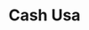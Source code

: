 ---
title: Cash Usa
slug: cash-usa
updated-on: '2024-05-30T13:44:31.749Z'
created-on: '2024-05-30T13:41:46.671Z'
published-on: '2024-05-30T13:54:32.469Z'
f_city-state-2:
- cms/city/athens-al.md
- cms/city/cullman-al.md
- cms/city/decatur-al.md
- cms/city/hamilton-al.md
- cms/city/hartselle-al.md
- cms/city/montevallo-al.md
- cms/city/russellville-al.md
- cms/city/pearl-ms.md
- cms/city/ridgeland-ms.md
f_locations:
- cms/payday-loan/cash-usa-8940.md
- cms/payday-loan/cash-usa-8941.md
- cms/payday-loan/cash-usa-8942.md
- cms/payday-loan/cash-usa-8943.md
- cms/payday-loan/cash-usa-8944.md
- cms/payday-loan/cash-usa-8945.md
- cms/payday-loan/cash-usa-8946.md
- cms/payday-loan/cash-usa-8947.md
- cms/payday-loan/cash-usa-8948.md
- cms/payday-loan/cash-usa-8949.md
- cms/payday-loan/cash-usa-8950.md
f_states:
- cms/state/alabama.md
- cms/state/mississippi.md
layout: '[company].html'
tags: company
---